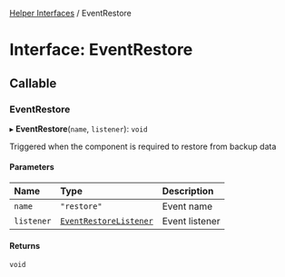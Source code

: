 [Helper Interfaces](../README.md) / EventRestore

# Interface: EventRestore

## Callable

### EventRestore

▸ **EventRestore**(`name`, `listener`): `void`

Triggered when the component is required to restore from backup data

#### Parameters

| Name | Type | Description |
| :------ | :------ | :------ |
| `name` | ``"restore"`` | Event name |
| `listener` | [`EventRestoreListener`](EventRestoreListener.md) | Event listener |

#### Returns

`void`
